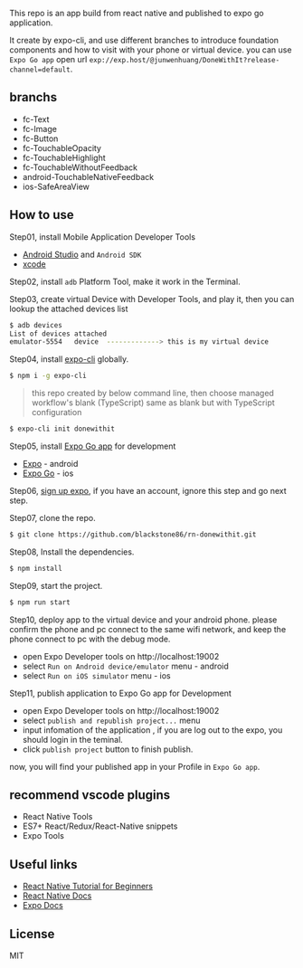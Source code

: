 This repo is an app build from react native and published to expo go application.

It create by expo-cli, and use different branches to introduce foundation components and how to visit with your phone or virtual device. you can use `Expo Go app` open url `exp://exp.host/@junwenhuang/DoneWithIt?release-channel=default`.

## branchs

- fc-Text
- fc-Image
- fc-Button
- fc-TouchableOpacity
- fc-TouchableHighlight
- fc-TouchableWithoutFeedback
- android-TouchableNativeFeedback
- ios-SafeAreaView

## How to use

Step01, install Mobile Application Developer Tools

- [Android Studio](https://developer.android.com/studio) and `Android SDK`
- [xcode](https://apps.apple.com/us/app/xcode/id497799835?mt=12)

Step02, install `adb` Platform Tool, make it work in the Terminal.

Step03, create virtual Device with Developer Tools, and play it, then you can lookup the attached devices list

```bash
$ adb devices
List of devices attached
emulator-5554   device  -------------> this is my virtual device
```

Step04, install [expo-cli](https://docs.expo.dev/get-started/installation/) globally.

```bash
$ npm i -g expo-cli
```

> this repo created by below command line, then choose managed workflow's blank (TypeScript) same as blank but with TypeScript configuration

```bash
$ expo-cli init donewithit
```

Step05, install [Expo Go app](https://docs.expo.dev/get-started/installation/) for development

- [Expo](https://play.google.com/store/apps/details?id=host.exp.exponent) - android
- [Expo Go](https://apps.apple.com/app/expo-go/id982107779) - ios

Step06, [sign up expo](https://expo.dev/signup), if you have an account, ignore this step and go next step.

Step07, clone the repo.

```bash
$ git clone https://github.com/blackstone86/rn-donewithit.git
```

Step08, Install the dependencies.

```bash
$ npm install
```

Step09, start the project.

```bash
$ npm run start
```

Step10, deploy app to the virtual device and your android phone. please confirm the phone and pc connect to the same wifi network, and keep the phone connect to pc with the debug mode.

- open Expo Developer tools on http://localhost:19002
- select `Run on Android device/emulator` menu - android
- select `Run on iOS simulator` menu - ios

Step11, publish application to Expo Go app for Development

- open Expo Developer tools on http://localhost:19002
- select `publish and republish project...` menu
- input infomation of the application , if you are log out to the expo, you should login in the teminal.
- click `publish project` button to finish publish.

now, you will find your published app in your Profile in `Expo Go app`.

## recommend vscode plugins

- React Native Tools
- ES7+ React/Redux/React-Native snippets
- Expo Tools

## Useful links

- [React Native Tutorial for Beginners](https://www.youtube.com/watch?v=0-S5a0eXPoc)
- [React Native Docs](https://reactnative.dev/docs/)
- [Expo Docs](https://docs.expo.dev/get-started/installation/)

## License

MIT

